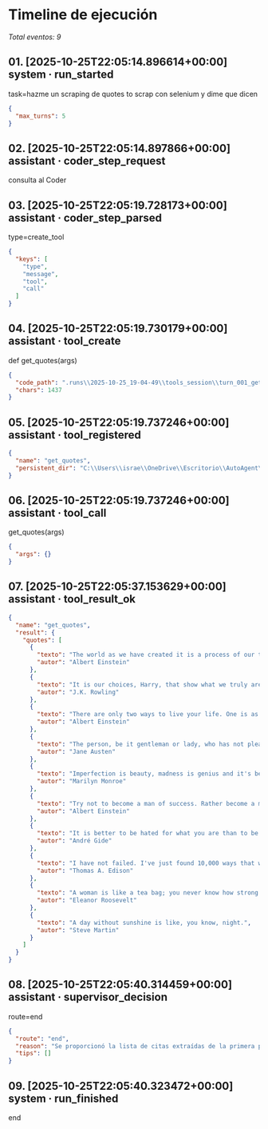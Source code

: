 # Timeline de ejecución

_Total eventos: 9_

## 01. [2025-10-25T22:05:14.896614+00:00] system · run_started

task=hazme un scraping de quotes to scrap con selenium y dime que dicen

```json
{
  "max_turns": 5
}
```

## 02. [2025-10-25T22:05:14.897866+00:00] assistant · coder_step_request

consulta al Coder

## 03. [2025-10-25T22:05:19.728173+00:00] assistant · coder_step_parsed

type=create_tool

```json
{
  "keys": [
    "type",
    "message",
    "tool",
    "call"
  ]
}
```

## 04. [2025-10-25T22:05:19.730179+00:00] assistant · tool_create

def get_quotes(args)

```json
{
  "code_path": ".runs\\2025-10-25_19-04-49\\tools_session\\turn_001_get_quotes.py",
  "chars": 1437
}
```

## 05. [2025-10-25T22:05:19.737246+00:00] assistant · tool_registered

```json
{
  "name": "get_quotes",
  "persistent_dir": "C:\\Users\\israe\\OneDrive\\Escritorio\\AutoAgent\\.permanent_tools"
}
```

## 06. [2025-10-25T22:05:19.737246+00:00] assistant · tool_call

get_quotes(args)

```json
{
  "args": {}
}
```

## 07. [2025-10-25T22:05:37.153629+00:00] assistant · tool_result_ok

```json
{
  "name": "get_quotes",
  "result": {
    "quotes": [
      {
        "texto": "The world as we have created it is a process of our thinking. It cannot be changed without changing our thinking.",
        "autor": "Albert Einstein"
      },
      {
        "texto": "It is our choices, Harry, that show what we truly are, far more than our abilities.",
        "autor": "J.K. Rowling"
      },
      {
        "texto": "There are only two ways to live your life. One is as though nothing is a miracle. The other is as though everything is a miracle.",
        "autor": "Albert Einstein"
      },
      {
        "texto": "The person, be it gentleman or lady, who has not pleasure in a good novel, must be intolerably stupid.",
        "autor": "Jane Austen"
      },
      {
        "texto": "Imperfection is beauty, madness is genius and it's better to be absolutely ridiculous than absolutely boring.",
        "autor": "Marilyn Monroe"
      },
      {
        "texto": "Try not to become a man of success. Rather become a man of value.",
        "autor": "Albert Einstein"
      },
      {
        "texto": "It is better to be hated for what you are than to be loved for what you are not.",
        "autor": "André Gide"
      },
      {
        "texto": "I have not failed. I've just found 10,000 ways that won't work.",
        "autor": "Thomas A. Edison"
      },
      {
        "texto": "A woman is like a tea bag; you never know how strong it is until it's in hot water.",
        "autor": "Eleanor Roosevelt"
      },
      {
        "texto": "A day without sunshine is like, you know, night.",
        "autor": "Steve Martin"
      }
    ]
  }
}
```

## 08. [2025-10-25T22:05:40.314459+00:00] assistant · supervisor_decision

route=end

```json
{
  "route": "end",
  "reason": "Se proporcionó la lista de citas extraídas de la primera página del sitio usando Selenium, cumpliendo la solicitud del usuario.",
  "tips": []
}
```

## 09. [2025-10-25T22:05:40.323472+00:00] system · run_finished

end
